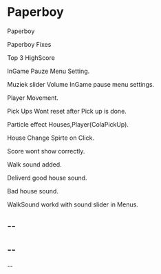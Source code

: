 # Paperboy
Paperboy


Paperboy Fixes

Top 3 HighScore

InGame Pauze Menu Setting.

Muziek slider Volume InGame pause menu settings.

Player Movement.

Pick Ups Wont reset after Pick up is done.

Particle effect Houses,Player(ColaPickUp).

House Change Spirte on Click.

Score wont show correctly.

Walk sound added.

Deliverd good house sound.

Bad house sound.

WalkSound workd with sound slider in Menus.


--
--
--
--
--
